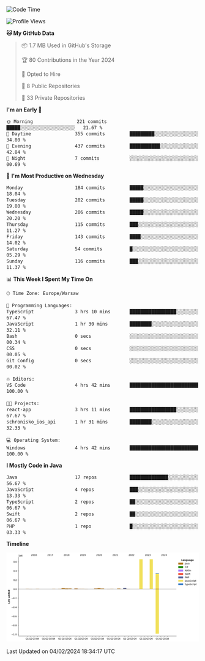 <!--START_SECTION:waka-->
![Code Time](http://img.shields.io/badge/Code%20Time-165%20hrs%2042%20mins-blue)

![Profile Views](http://img.shields.io/badge/Profile%20Views-0-blue)

**🐱 My GitHub Data** 

> 📦 1.7 MB Used in GitHub's Storage 
 > 
> 🏆 80 Contributions in the Year 2024
 > 
> 💼 Opted to Hire
 > 
> 📜 8 Public Repositories 
 > 
> 🔑 33 Private Repositories 
 > 
**I'm an Early 🐤** 

```text
🌞 Morning                221 commits         █████░░░░░░░░░░░░░░░░░░░░   21.67 % 
🌆 Daytime                355 commits         █████████░░░░░░░░░░░░░░░░   34.80 % 
🌃 Evening                437 commits         ███████████░░░░░░░░░░░░░░   42.84 % 
🌙 Night                  7 commits           ░░░░░░░░░░░░░░░░░░░░░░░░░   00.69 % 
```
📅 **I'm Most Productive on Wednesday** 

```text
Monday                   184 commits         █████░░░░░░░░░░░░░░░░░░░░   18.04 % 
Tuesday                  202 commits         █████░░░░░░░░░░░░░░░░░░░░   19.80 % 
Wednesday                206 commits         █████░░░░░░░░░░░░░░░░░░░░   20.20 % 
Thursday                 115 commits         ███░░░░░░░░░░░░░░░░░░░░░░   11.27 % 
Friday                   143 commits         ████░░░░░░░░░░░░░░░░░░░░░   14.02 % 
Saturday                 54 commits          █░░░░░░░░░░░░░░░░░░░░░░░░   05.29 % 
Sunday                   116 commits         ███░░░░░░░░░░░░░░░░░░░░░░   11.37 % 
```


📊 **This Week I Spent My Time On** 

```text
🕑︎ Time Zone: Europe/Warsaw

💬 Programming Languages: 
TypeScript               3 hrs 10 mins       █████████████████░░░░░░░░   67.47 % 
JavaScript               1 hr 30 mins        ████████░░░░░░░░░░░░░░░░░   32.11 % 
Bash                     0 secs              ░░░░░░░░░░░░░░░░░░░░░░░░░   00.34 % 
CSS                      0 secs              ░░░░░░░░░░░░░░░░░░░░░░░░░   00.05 % 
Git Config               0 secs              ░░░░░░░░░░░░░░░░░░░░░░░░░   00.02 % 

🔥 Editors: 
VS Code                  4 hrs 42 mins       █████████████████████████   100.00 % 

🐱‍💻 Projects: 
react-app                3 hrs 11 mins       █████████████████░░░░░░░░   67.67 % 
schronisko_ios_api       1 hr 31 mins        ████████░░░░░░░░░░░░░░░░░   32.33 % 

💻 Operating System: 
Windows                  4 hrs 42 mins       █████████████████████████   100.00 % 
```

**I Mostly Code in Java** 

```text
Java                     17 repos            ██████████████░░░░░░░░░░░   56.67 % 
JavaScript               4 repos             ███░░░░░░░░░░░░░░░░░░░░░░   13.33 % 
TypeScript               2 repos             ██░░░░░░░░░░░░░░░░░░░░░░░   06.67 % 
Swift                    2 repos             ██░░░░░░░░░░░░░░░░░░░░░░░   06.67 % 
PHP                      1 repo              █░░░░░░░░░░░░░░░░░░░░░░░░   03.33 % 
```



**Timeline**

![Lines of Code chart](https://raw.githubusercontent.com/KuaQ/KuaQ/main/assets/bar_graph.png)


 Last Updated on 04/02/2024 18:34:17 UTC
<!--END_SECTION:waka-->
